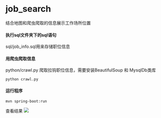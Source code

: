 # job_search
结合地图和爬虫爬取的信息展示工作场所位置

#### 执行sql文件夹下的sql语句
sql/job_info.sql用来存储职位信息

#### 用爬虫爬取信息
python/crawl.py
爬取拉钩职位信息，需要安装BeautifulSoup 和 MysqlDb类库
```
python crawl.py
```
#### 运行程序
```
mvn spring-boot:run
```
查看结果
![](http://obq9fd5ou.bkt.clouddn.com/16-8-30/80285868.jpg)
